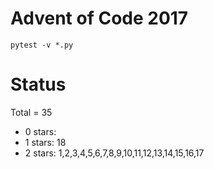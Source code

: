 Advent of Code 2017
===================

```pytest -v *.py```

Status
======

Total = 35

- 0 stars:
- 1 stars: 18
- 2 stars: 1,2,3,4,5,6,7,8,9,10,11,12,13,14,15,16,17